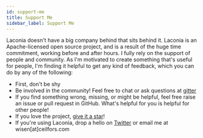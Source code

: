 ```yaml
---
id: support-me
title: Support Me
sidebar_label: Support Me
---
```


Laconia doesn't have a big company behind that sits behind it. Laconia is an
Apache-licensed open source project, and is a result of the huge time
commitment, working before and after hours. I fully rely on the support of
people and community. As I'm motivated to create something that's useful for
people, I'm finding it helpful to get any kind of feedback, which you can do by
any of the following:

- First, don't be shy
- Be involved in the community! Feel free to chat or ask questions at
  [gitter](https://gitter.im/laconiajs/laconia)
- If you find something wrong, missing, or might be helpful, feel free raise an
  issue or pull request in GitHub. What's helpful for you is helpful for other
  people!
- If you love the project,
  [give it a star](https://github.com/laconiajs/laconia)!
- If you're using Laconia, drop a hello on
  [Twitter](https://twitter.com/ceilfors) or email me at wisen[at]ceilfors.com
